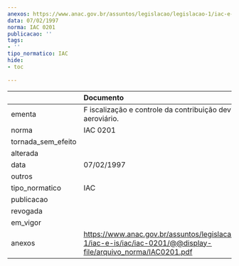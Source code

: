 ```yaml
---
anexos: https://www.anac.gov.br/assuntos/legislacao/legislacao-1/iac-e-is/iac/iac-0201/@@display-file/arquivo_norma/IAC0201.pdf
data: 07/02/1997
norma: IAC 0201
publicacao: ''
tags:
- ''
tipo_normatico: IAC
hide: 
- toc 
 
---
```


|                    | Documento                                                                                                               |
|:-------------------|:------------------------------------------------------------------------------------------------------------------------|
| ementa             | F iscalização e controle da contribuição devida ao fundo aeroviário.                                                    |
| norma              | IAC 0201                                                                                                                |
| tornada_sem_efeito |                                                                                                                         |
| alterada           |                                                                                                                         |
| data               | 07/02/1997                                                                                                              |
| outros             |                                                                                                                         |
| tipo_normatico     | IAC                                                                                                                     |
| publicacao         |                                                                                                                         |
| revogada           |                                                                                                                         |
| em_vigor           |                                                                                                                         |
| anexos             | https://www.anac.gov.br/assuntos/legislacao/legislacao-1/iac-e-is/iac/iac-0201/@@display-file/arquivo_norma/IAC0201.pdf |